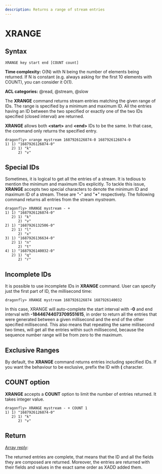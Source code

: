 ```yaml
---
description: Returns a range of stream entries
---
```


# XRANGE

## Syntax

	XRANGE key start end [COUNT count]

**Time complexity:** O(N) with N being the number of elements
being returned. If N is constant (e.g. always asking for the
first 10 elements with COUNT), you can consider it O(1).

**ACL categories:** @read, @stream, @slow

The **XRANGE** command returns stream entries matching the
given range of IDs. The range is specified by a minimum and
maximum ID. All the entries having an ID between the two
specified or exactly one of the two IDs specified (closed
interval) are returned.

**XRANGE** allows both **<start\>** and **<end\>** IDs to be
the same. In that case, the command only returns the specified
entry.

```shell
dragonfly> xrange mystream 1687926126874-0 1687926126874-0
1) 1) "1687926126874-0"
   2) 1) "k"
      2) "v"
```

## Special IDs

Sometimes, it is logical to get all the entries of a stream. It
is tedious to mention the minimum and maximum IDs explicitly.
To tackle this issue, **XRANGE** accepts two special characters
to denote the minimum ID and maximum ID of a stream. These are
"**-**" and "**+**" respectively. The following command returns
all entries from the stream *mystream*.

```shell
dragonfly> XRANGE mystream - +
1) 1) "1687926126874-0"
   2) 1) "k"
      2) "v"
2) 1) "1687926132506-0"
   2) 1) "l"
      2) "x"
3) 1) "1687926136634-0"
   2) 1) "n"
      2) "t"
4) 1) "1687926140032-0"
   2) 1) "q"
      2) "r"
```

## Incomplete IDs

It is possible to use incomplete IDs in **XRANGE** command. User
can specify just the first part of ID, the millisecond time:

```shell
dragonfly> XRANGE mystream 1687926126874 1687926140032
```

In this case, XRANGE will auto-complete the start interval with
**-0** and end interval with **-18446744073709551615**, in order
to return all the entries that were generated between a given
millisecond and the end of the other specified millisecond. This
also means that repeating the same millisecond two times, will get
all the entries within such millisecond, because the sequence number
range will be from zero to the maximum.

## Exclusive Ranges

By default, the **XRANGE** command returns entries including specified
IDs. If you want the behaviour to be exclusive, prefix the ID with
**(** character.

## COUNT option

**XRANGE** accepts a **COUNT** option to limit the number of entries
returned. It takes integer value.

```shell
dragonfly> XRANGE mystream - + COUNT 1
1) 1) "1687926126874-0"
   2) 1) "k"
      2) "v"
```

## Return

[Array reply](https://redis.io/docs/reference/protocol-spec#resp-arrays):

The returned entries are complete, that means that the ID and all the
fields they are composed are returned. Moreover, the entries are
returned with their fields and values in the exact same order as
XADD added them.

